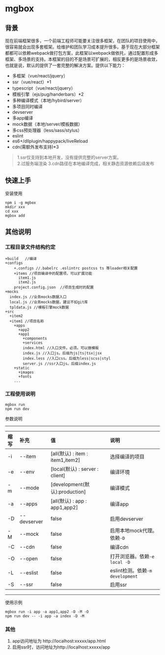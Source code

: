 # mgbox  

## 背景
   现在前端框架很多，一个前端工程师可能要关注很多框架，在团队的项目使用中，很容易就会出现多套框架。给维护和团队学习成本提升很多。基于现在大部分框架都都可以依赖webpack做打包方案，此框架以webpack做依托，通过配置形成多框架、多场景的支持。本框架的目的不是场景可扩展的，相反更多的是场景收敛，也就是说，默认的提供了一套完整的解决方案。提供以下能力：
+ 多框架（vue/react/jquery）  
+ ssr（vue/react）*1 
+ typescript（vue/react/jquery）
+ 模板引擎（ejs/pug/handerbars）*2
+ 多种编译模式（本地/hybird/server）
+ 多项目同时编译
+ devserver
+ 多app编译
+ mock数据（本地/server/模板数据）
+ 多css预处理器（less/sass/stylus）
+ eslint
+ es6+/dllplugin/happypack/liveReload
+ cdn(需额外发布支持)*3
> 1.ssr仅支持到本地开发，没有提供完整的server方案。  
2.过服务端渲染
3.cdn路径在本地编译完成，相关静态资源依赖后续发布

## 快速上手
安装使用 
```
npm i -g mgbox
mkdir xxx
cd xxx
mgbox add
```
## 其他说明
### 工程目录文件结构约定 
```
+build   //编译  
+configs 
    +.configs //.babelrc .eslintrc postcss ts 等loader相关配置
    +items //项目编译中的配置项，可以扩展功能
      item1.js 
      item2.js 
    project.config.json  //项目生成时的配置
+mocks  
  index.js //业务mocks数据入口
  local.js //业务mocks数据，建议不如git库
  tpldata.js //模板引擎mock数据
+src  
  +item2
  +item1 //项目名称
    +apps
      +app2
      +app1
        +components
        +services
        index.html //入口文件。必须。可以做模板
        index.js //入口js。后缀为js|ts|tsx|jsx
        index.less //入口css。后缀为less|scss|styl
        server.js //ssr入口js。后缀index.js
    +static
      +images
      +fonts
    ...
```   
### 工程使用说明
```
mgbox run 
npm run dev
```
参数说明  
***
 缩写 | 补充 | 值 | 说明   
:---|:---|:----|:----
 -i | --item | [all(默认) : item : item1,item2] | 选择编译的项目 
 -e | --env | [local(默认) : server : client] | 编译环境 
 -m | --mode | [development(默认):production] | 编译模式 
-a | --apps | [all(默认) : app : app1,app2] | 编译app
-D | --devserver | false | 启用devserver
-M | --mock | false | 启用本地mock代理。依赖`-D`
-C | --cdn | false | 编译cdn 
-O | --open | false | 打开浏览器。依赖`-e local -D`
-L | --eslist | false | eslint检测。依赖`-m development`
-S | --ssr | false | 启用ssr  
***
使用示例  
```
mgbox run -i app -a app1,app2 -D -M -O
npm run dev -- -i app -a index -D -M 
```
### 其他
1. app访问地址为 http://localhost:xxxxx/app.html
2. 启用ssr时，访问地址为http://localhost:xxxxx/app

